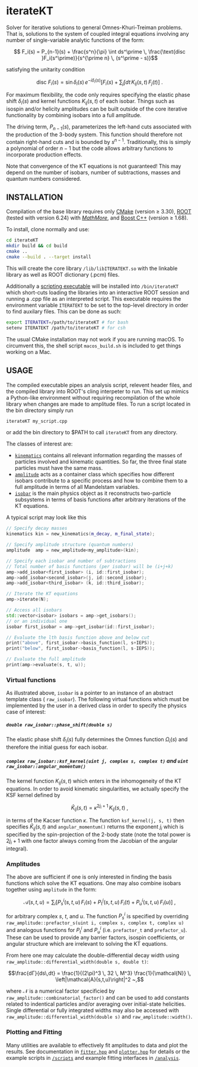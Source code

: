 # iterateKT
Solver for iterative solutions to general Omnes-Khuri-Treiman problems.
That is, solutions to the system of coupled integral equations involving any number of single-variable analytic functions of the form:
```math
    F_i(s) = P_{n-1}(s) + \frac{s^n}{\pi} \int ds^\prime \, \frac{\text{disc }F_i(s^\prime)}{s^{\prime n} \, (s^\prime - s)}
```
satisfying the unitarity condition
```math
    \text{disc }F_i(s) =  \sin\delta_i(s) \, e^{-i\delta_i(s)} \left[ F_i(s) + \sum_{j} \int dt \,  K_{ij}(s,t) \,  F_j(t) \right] ~.
```
For maximum flexibility, the code only requires specifying the elastic phase shift $\delta_i(s)$ and kernel functions $K_{ij}(s,t)$ of each isobar. Things such as isospin and/or helicity amplitudes can be built outside of the core iterative functionality by combining isobars into a full amplitude.

The driving term, $P_{n-1}(s)$, parameterizes the left-hand cuts associated with the production of the 3-body system. This function should therefore not contain right-hand cuts and is bounded by $s^{n-1}$. Traditionally, this is simply a polynomial of order $n-1$ but the code allows arbitrary functions to incorporate production effects. 

Note that convergence of the KT equations is not guaranteed! This may depend on the number of isobars, number of subtractions, masses and quantum numbers considered.

##  INSTALLATION

Compilation of the base library requires only [CMake](https://cmake.org/) (version $\geq$ 3.30), [ROOT](https://root.cern.ch/) (tested with version 6.24) with [*MathMore*](https://root.cern.ch/mathmore-library), and [Boost C++](https://www.boost.org/) (version $\geq$ 1.68).

To install, clone normally and use:
```bash
cd iterateKT
mkdir build && cd build
cmake ..
cmake --build . --target install
```
This will create the core library `/lib/libITERATEKT.so` with the linkable library as well as ROOT dictionary (.pcm) files. 

Additionally a [scripting executable](./src/cling/iterateKT.cpp) will be installed into `/bin/iterateKT` which short-cuts loading the libraries into an interactive ROOT session and running a .cpp file as an interpreted script.   This executable requires the environment variable `ITERATEKT` to be set to the top-level directory in order to find auxilary files. This can be done as such:
```bash
export ITERATEKT=/path/to/iterateKT # for bash
setenv ITERATEKT /path/to/iterateKT # for csh
```

The usual CMake installation may not work if you are running macOS. To circumvent this, the shell script `macos_build.sh` is included to get things working on a Mac. 

##  USAGE
The compiled executable pipes an analysis script, relevent header files, and the compiled library into ROOT's cling interpeter to run. 
This set up mimics a Python-like environment without requiring recompilation of the whole library when changes are made to amplitude files. To run a script located in the bin directory simply run 
```bash
iterateKT my_script.cpp
```
or add the bin directory to $PATH to call `iterateKT` from any directory. 

The classes of interest are:
- [`kinematics`](./src/kinematics.hpp) contains all relevant information regarding the masses of particles involved and kinematic quantities. So far, the three final state particles must have the same mass. 
- [`amplitude`](./src/amplitude.hpp) acts as a container class which specifies how different isobars contribute to a specific process and how to combine them to a full amplitude in terms of all Mandelstam variables.
- [`isobar`](./src/isobar.hpp) is the main physics object as it reconstructs two-particle subsystems in terms of basis functions after arbitrary iterations of the KT equations.

A typical script may look like this
```c++
// Specify decay masses
kinematics kin = new_kinematics(m_decay, m_final_state);

// Specify amplitude structure (quantum numbers)
amplitude  amp = new_amplitude<my_amplitude>(kin);

// Specify each isobar and number of subtractions
// Total number of basis functions (per isobar) will be (i+j+k)
amp->add_isobar<first_isobar> (i, id::first_isobar);
amp->add_isobar<second_isobar>(j, id::second_isobar);
amp->add_isobar<third_isobar> (k, id::third_isobar);

// Iterate the KT equations
amp->iterate(N);

// Access all isobars
std::vector<isobar> isobars = amp->get_isobars();
// or an individual one
isobar first_isobar = amp->get_isobar(id::first_isobar);

// Evaluate the lth basis function above and below cut
print("above", first_isobar->basis_function(l, s+IEPS));
print("below", first_isobar->basis_function(l, s-IEPS));

// Evaluate the full amplitude
print(amp->evaluate(s, t, u));
```

### Virtual functions
As illustrated above, `isobar` is a pointer to an instance of an abstract template class ( `raw_isobar`). The following virtual functions which must be implemented by the user in a derived class in order to specify the physics case of interest:

##### `double raw_isobar::phase_shift(double s)`
The elastic phase shift $\delta_i(s)$ fully determines the Omnes function $\Omega_i(s)$ and therefore the initial guess for each isobar.

##### `complex raw_isobar::ksf_kernel(uint j, complex s, complex t)` and `uint raw_isobar::angular_momentum()`
The kernel function $K_{ij}(s,t)$ which enters in the inhomogeneity of the KT equations. In order to avoid kinematic singularities, we actually specify the KSF kernel defined by
```math
    \hat{K}_{ij}(s,t) = \kappa^{2j_i+1} \, K_{ij}(s,t) ~,
```
in terms of the Kacser function $\kappa$. The function `ksf_kernel(j, s, t)` then specifies $\hat{K}_{ij}(s,t)$ and `angular_momentum()` returns the exponent $j_i$ which is specified by the spin-projection of the 2-body state (note the total power is $2j_i+1$ with one factor always coming from the Jacobian of the angular integral).

### Amplitudes
The above are sufficient if one is only interested in finding the basis functions which solve the KT equations. One may also combine isobars together using `amplitude` in the form:
```math
\mathcal{A}(s,t,u) = \sum_i \left[P^i_s(s,t,u) \, F_i(s) + P^i_t(s,t,u) \, F_i(t) + P^i_u(s,t,u)\, F_i(u) \right] ~,
```
for arbitrary complex $s$, $t$, and $u$. The function $P_s^i$ is specified by overriding  `raw_amplitude::prefactor_s(uint i, complex s, complex t, complex u)` and analogous functions for $P_t^i$ and $P_u^i$ (i.e. `prefactor_t` and `prefactor_u`). These can be used to provide any barrier factors, isospin coefficients, or angular structure which are irrelevant to solving the KT equations. 

From here one may calculate the double-differential decay width using `raw_amplitude::differential_width(double s, double t)`:
```math
\frac{dΓ}{ds\,dt} = \frac{1}{(2\pi)^3 \, 32 \, M^3} \frac{1}{\mathcal{N}} \, \left|\mathcal{A}(s,t,u)\right|^2 ~,
```
where $\mathcal{N}$ is a numerical factor specificied by `raw_amplitude::combinatorial_factor()` and can be used to add constants related to indentical particles and/or averaging over initial-state helicities. Single differential or fully integrated widths may also be accessed with `raw_amplitude::differential_width(double s)` and `raw_amplitude::width()`.  

### Plotting and Fitting
Many utilities are available to effectively fit amplitudes to data and plot the results. 
See documentation in [`fitter.hpp`](./src/fitter.hpp) and [`plotter.hpp`](./src/plotter.hpp) for details or the example scripts in [`/scripts`](./scripts/) and example fitting interfaces in [`/analysis`](./analysis/).